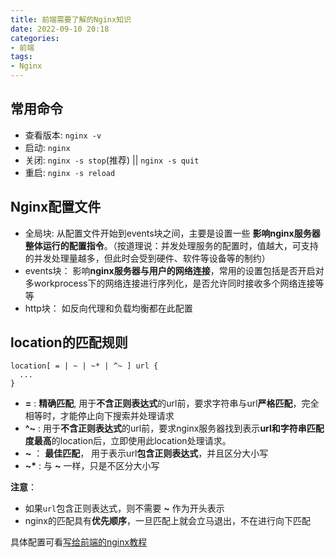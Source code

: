 ```yaml
---
title: 前端需要了解的Nginx知识
date: 2022-09-10 20:18
categories:
- 前端
tags:
- Nginx
---
```


## 常用命令

- 查看版本: `nginx -v`
- 启动: `nginx`
- 关闭: `nginx -s stop`(推荐) || `nginx -s quit`
- 重启: `nginx -s reload`

## Nginx配置文件

- 全局块: 从配置文件开始到events块之间，主要是设置一些 **影响nginx服务器整体运行的配置指令**。（按道理说：并发处理服务的配置时，值越大，可支持的并发处理量越多，但此时会受到硬件、软件等设备等的制约）
- events块： 影响**nginx服务器与用户的网络连接**，常用的设置包括是否开启对多workprocess下的网络连接进行序列化，是否允许同时接收多个网络连接等等
- http块： 如反向代理和负载均衡都在此配置

## location的匹配规则
```vim
location[ = | ~ | ~* | ^~ ] url {
  ...
}
```

- **=** : **精确匹配**, 用于**不含正则表达式**的url前，要求字符串与url**严格匹配**，完全相等时，才能停止向下搜索并处理请求
- **^~** : 用于**不含正则表达式**的url前，要求nginx服务器找到表示**url和字符串匹配度最高**的location后，立即使用此location处理请求。
- **~** ： **最佳匹配**， 用于表示url**包含正则表达式**，并且区分大小写
- **~\*** : 与 **~** 一样，只是不区分大小写

**注意**：
- 如果`url`包含正则表达式，则不需要 **~** 作为开头表示
- nginx的匹配具有**优先顺序**，一旦匹配上就会立马退出，不在进行向下匹配

具体配置可看[写给前端的nginx教程](https://juejin.cn/post/7052952117425733663)
